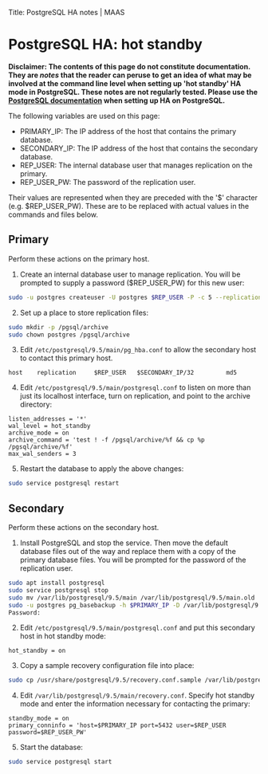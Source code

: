 Title: PostgreSQL HA notes | MAAS


# PostgreSQL HA: hot standby

**Disclaimer: The contents of this page do not constitute documentation. They
are *notes* that the reader can peruse to get an idea of what may be involved
at the command line level when setting up 'hot standby' HA mode in PostgreSQL.
These notes are not regularly tested. Please use the
[PostgreSQL documentation](https://www.postgresql.org/docs/9.5/static/high-availability.html)
when setting up HA on PostgreSQL.**

<!-- NOTES

https://www.postgresql.org/docs/9.5/static/high-availability.html
https://jujucharms.com/postgresql/

CREATETABLE guestbook (visitor_email text, vistor_id serial, date timestamp, message text);
INSERT INTO guestbook (visitor_email, date, message) VALUES ( 'jim@gmail.com', current_date, 'This is a test.');
INSERT INTO guestbook (visitor_email, date, message) VALUES ( 'jim@gmail.com', current_date, 'Now we are replicating.');
SELECT * from guestbook;

Primary host:
This should change over time ('*_location' values):
sudo -u postgres psql -x -c "select * from pg_stat_replication;"

-->

The following variables are used on this page:

- PRIMARY_IP: The IP address of the host that contains the primary database.
- SECONDARY_IP: The IP address of the host that contains the secondary database.
- REP_USER: The internal database user that manages replication on the primary. 
- REP_USER_PW: The password of the replication user.

Their values are represented when they are preceded with the '$' character
(e.g. $REP_USER_PW). These are to be replaced with actual values in the commands
and files below.


## Primary

Perform these actions on the primary host.

1) Create an internal database user to manage replication. You will be prompted
to supply a password ($REP_USER_PW) for this new user:

```bash
sudo -u postgres createuser -U postgres $REP_USER -P -c 5 --replication
```

2) Set up a place to store replication files:

```bash
sudo mkdir -p /pgsql/archive
sudo chown postgres /pgsql/archive
```

3) Edit `/etc/postgresql/9.5/main/pg_hba.conf` to allow the secondary host to
contact this primary host.

```no-highlight
host    replication     $REP_USER	$SECONDARY_IP/32         md5
```

4) Edit `/etc/postgresql/9.5/main/postgresql.conf` to listen on more than just
its localhost interface, turn on replication, and point to the archive
directory:

```no-highlight
listen_addresses = '*'
wal_level = hot_standby
archive_mode = on
archive_command = 'test ! -f /pgsql/archive/%f && cp %p /pgsql/archive/%f'
max_wal_senders = 3
```

5) Restart the database to apply the above changes:

```bash
sudo service postgresql restart
```


## Secondary

Perform these actions on the secondary host.

1) Install PostgreSQL and stop the service. Then move the default database
files out of the way and replace them with a copy of the primary database
files. You will be prompted for the password of the replication user.

```bash
sudo apt install postgresql
sudo service postgresql stop
sudo mv /var/lib/postgresql/9.5/main /var/lib/postgresql/9.5/main.old
sudo -u postgres pg_basebackup -h $PRIMARY_IP -D /var/lib/postgresql/9.5/main -U $REP_USER -v -P --xlog-method=stream
Password: 
```

2) Edit `/etc/postgresql/9.5/main/postgresql.conf` and put this secondary host
in hot standby mode:

```no-highlight
hot_standby = on
```

3) Copy a sample recovery configuration file into place:

```bash
sudo cp /usr/share/postgresql/9.5/recovery.conf.sample /var/lib/postgresql/9.5/main/recovery.conf
```

4) Edit `/var/lib/postgresql/9.5/main/recovery.conf`. Specify hot standby mode
and enter the information necessary for contacting the primary:

```no-highlight
standby_mode = on
primary_conninfo = 'host=$PRIMARY_IP port=5432 user=$REP_USER password=$REP_USER_PW'
```

5) Start the database:

```bash
sudo service postgresql start
```
